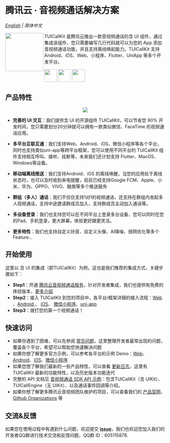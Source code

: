# 腾讯云 · 音视频通话解决方案
_[English](https://github.com/tencentyun/TUICallKit/blob/main/Flutter/README.md) | 简体中文_

<img src="https://qcloudimg.tencent-cloud.cn/raw/ec034fc6e4cf42cae579d32f5ab434a1.png" align="left" width=120 height=120>  TUICallKit 是腾讯云推出一款音视频通话的含 UI 组件，通过集成该组件，您只需要编写几行代码就可以为您的 App 添加音视频通话功能，并且支持离线唤起能力。TUICallKit 支持 Android、iOS、Web、小程序、Flutter、UniApp 等多个开发平台。

<a href="https://apps.apple.com/cn/app/%E8%85%BE%E8%AE%AF%E4%BA%91%E8%A7%86%E7%AB%8B%E6%96%B9trtc/id1400663224"><img src="https://qcloudimg.tencent-cloud.cn/raw/afe9b8cc4c715346cf3d9feea8a65e33.svg" height=40></a> <a href="https://dldir1.qq.com/hudongzhibo/liteav/TRTCDemo.apk"><img src="https://qcloudimg.tencent-cloud.cn/raw/006d5ed3359640424955baa08dab7c7f.svg" height=40></a> <a href="https://web.sdk.qcloud.com/trtc/webrtc/demo/api-sample/login.html"><img src="https://qcloudimg.tencent-cloud.cn/raw/d326e70750f8bbad7245e229c5bd6d2b.svg" height=40></a>

## 产品特性

<p align="center">
  <img src="https://qcloudimg.tencent-cloud.cn/raw/3db83fe730c0b71fe35bfd03105f2987.png"/>
</p>

- **完善的 UI 交互**：我们提供含 UI 的开源组件 TUICallKit，可以节省您 90% 开发时间，您只需要划分20分钟就可以拥有一款类似微信、FaceTime 的视频通话应用。

- **多平台互联互通**：我们支持Web、Android、iOS、微信小程序等各个平台，同时也支持类似uni-app等跨平台框架，您可以使用不同平台的 TUICallKit 组件支持相互呼叫、接听、挂断等，未来我们还计划支持 Flutter、MacOS、Windows等设备。

- **移动端离线推送**：我们支持Android、iOS 的离线唤醒，当您的应用处于离线状态时，也可以及时收到来电提醒，目前已经支持Google FCM、Apple、小米、华为、OPPO、VIVO、魅族等多个推送服务
- **群组（多人）通话**：我们不仅仅支持1对1的视频通话，还支持在群组内发起多人视频通话，支持中途邀请群成员加入，支持群成员主动加入通话等。
- **多设备登录**：我们也支持您可以在不同平台上登录多台设备，您可以同时在您的Pad、手机登录，更大屏幕，体验更好跟更灵活。
- **更多特性**：我们也支持自定义铃音、自定义头像、AI降噪、弱网优化等多个Feature...



## 开始使用

这里以 含 UI 的集成（即TUICallKit）为例，这也是我们推荐的集成方式，关键步骤如下：

- **Step1**：开通 [腾讯云音视频通话服务](https://console.cloud.tencent.com/vcube/project/manage)，针对开发者集成，我们也提供有免费的体验版本，[更多介绍](https://cloud.tencent.com/document/product/1640/81130#.E6.AD.A5.E9.AA.A4.E4.B8.89.EF.BC.9A.E5.BC.80.E9.80.9A.E6.9C.8D.E5.8A.A1) 
- **Step2**：接入 TUICallKit 到您的项目中，各平台/框架详细的接入流程：[Web](https://cloud.tencent.com/document/product/1640/81132) 、[Android ](https://cloud.tencent.com/document/product/647/78729)、 [iOS](https://cloud.tencent.com/document/product/647/78730)、 [微信小程序](https://cloud.tencent.com/document/product/647/78733)、[uni-app](https://cloud.tencent.com/document/product/647/78732)
- **Step3**：拨打您的第一个视频通话！



## 快速访问

- 如果你遇到了困难，可以先参阅 [常见问题](https://cloud.tencent.com/document/product/647/78767)，这里整理开发者最常出现的问题，覆盖各个平台，希望可以帮助您快速解决问题
- 如果你想了解更多官方示例，可以参考各平台的示例 Demo：[Web](Web/)、[Android](Android/)、[iOS](iOS/)、[微信小程序]([MiniProgram](https://github.com/MinTate/TUICallKit/tree/main/MiniProgram)/)
- 如果您想了解我们最新的一些产品特性，可以查看 [更新日志](https://cloud.tencent.com/document/product/647/80931)，这里有 TUICallKit 最新的功能特性，以及历史版本功能迭代
- 完整的 API 文档见 [音视频通话 SDK API 示例](https://cloud.tencent.com/document/product/647/78748)：包含TUICallKit（含 UIKit）、TUICallEngine（无 UIKit）、以及通话事件回调等介绍。
- 如果你想了解更多腾讯云音视频团队维护的项目，可以查看我们的 [产品官网](https://cloud.tencent.com/product/rtcube)、[Github Organizations](https://github.com/LiteAVSDK) 等



## 交流&反馈

如果您在使用过程中有遇到什么问题，欢迎提交 [**issue**](https://github.com/tencentyun/TUICallKit/issues)，我们也欢迎您加入我们的开发者QQ群进行技术交流和反馈问题，QQ群 ID：605115878.